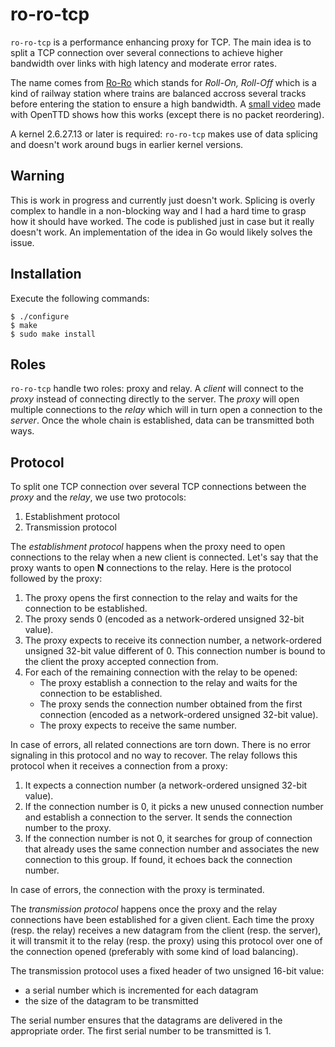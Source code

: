 ro-ro-tcp
=========

`ro-ro-tcp` is a performance enhancing proxy for TCP. The main idea is
to split a TCP connection over several connections to achieve higher
bandwidth over links with high latency and moderate error rates.

The name comes from [Ro-Ro][] which stands for *Roll-On, Roll-Off*
which is a kind of railway station where trains are balanced accross
several tracks before entering the station to ensure a high
bandwidth. A [small video][] made with OpenTTD shows how this works
(except there is no packet reordering).

[Ro-Ro]: http://wiki.openttd.org/Railway_station#Ro-Ro
[small video]: http://www.dailymotion.com/video/x1dbe95_illustration-of-how-ro-ro-tcp-works_tech

A kernel 2.6.27.13 or later is required: `ro-ro-tcp` makes use of data
splicing and doesn't work around bugs in earlier kernel versions.

Warning
-------

This is work in progress and currently just doesn't work. Splicing is
overly complex to handle in a non-blocking way and I had a hard time
to grasp how it should have worked. The code is published just in case
but it really doesn't work. An implementation of the idea in Go would
likely solves the issue.

Installation
------------

Execute the following commands:

    $ ./configure
    $ make
    $ sudo make install

Roles
-----

`ro-ro-tcp` handle two roles: proxy and relay. A _client_ will connect
to the _proxy_ instead of connecting directly to the server. The
_proxy_ will open multiple connections to the _relay_ which will in
turn open a connection to the _server_. Once the whole chain is
established, data can be transmitted both ways.

Protocol
--------

To split one TCP connection over several TCP connections between the
_proxy_ and the _relay_, we use two protocols:

 1. Establishment protocol
 2. Transmission protocol

The _establishment protocol_ happens when the proxy need to open
connections to the relay when a new client is connected. Let's say
that the proxy wants to open **N** connections to the relay. Here is
the protocol followed by the proxy:

 1. The proxy opens the first connection to the relay and waits for
    the connection to be established.
 2. The proxy sends 0 (encoded as a network-ordered unsigned 32-bit
    value).
 3. The proxy expects to receive its connection number, a
    network-ordered unsigned 32-bit value different of 0. This
    connection number is bound to the client the proxy accepted
    connection from.
 4. For each of the remaining connection with the relay to be opened:
     - The proxy establish a connection to the relay and waits for the
       connection to be established.
     - The proxy sends the connection number obtained from the first
       connection (encoded as a network-ordered unsigned 32-bit
       value).
     - The proxy expects to receive the same number.

In case of errors, all related connections are torn down. There is no
error signaling in this protocol and no way to recover. The relay
follows this protocol when it receives a connection from a proxy:

 1. It expects a connection number (a network-ordered unsigned 32-bit
    value).
 2. If the connection number is 0, it picks a new unused connection
    number and establish a connection to the server. It sends the
    connection number to the proxy.
 2. If the connection number is not 0, it searches for group of
    connection that already uses the same connection number and
    associates the new connection to this group. If found, it echoes
    back the connection number.

In case of errors, the connection with the proxy is terminated.

The _transmission protocol_ happens once the proxy and the relay
connections have been established for a given client. Each time the
proxy (resp. the relay) receives a new datagram from the client
(resp. the server), it will transmit it to the relay (resp. the proxy)
using this protocol over one of the connection opened (preferably with
some kind of load balancing).

The transmission protocol uses a fixed header of two unsigned 16-bit
value:
 - a serial number which is incremented for each datagram
 - the size of the datagram to be transmitted

The serial number ensures that the datagrams are delivered in the
appropriate order. The first serial number to be transmitted is 1.
